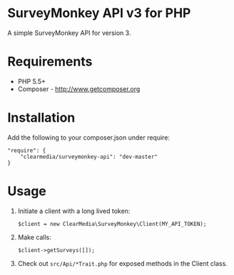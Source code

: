 # SurveyMonkey API v3 for PHP

A simple SurveyMonkey API for version 3.

# Requirements
- PHP 5.5+
- Composer - http://www.getcomposer.org

# Installation
Add the following to your composer.json under require:

    "require": {
        "clearmedia/surveymonkey-api": "dev-master"
    }

# Usage

1) Initiate a client with a long lived token:

    ``$client = new ClearMedia\SurveyMonkey\Client(MY_API_TOKEN);``

2) Make calls:

    ``$client->getSurveys([]);``

3) Check out ``src/Api/*Trait.php`` for exposed methods in the Client class.
